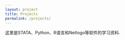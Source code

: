 ```yaml
---
layout: project
title: Projects
permalink: /projects/
---
```


这里是STATA、Python、R语言和Netlogo等软件的学习资料.
